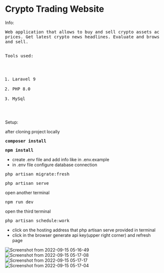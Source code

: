 <h1>
    Crypto Trading Website
</h1>
<p>
Info:
</p>
<pre>
Web application that allows to buy and sell crypto assets according to latest
prices. Get latest crypto news headlines. Evaluate and browse assets to buy
and sell.

Tools used:
1. Laravel 9
2. PHP 8.0
3. MySql
</pre>

<p>
Setup:
</p>
after cloning project locally
<pre>
<b>composer install</b>
</pre>
<pre>
<b>npm install</b>
</pre>

<ul>
<li>create .env file and add info like in .env.example</li>
<li>in .env file configure database connection</li>
</ul>

<pre>
php artisan migrate:fresh
</pre>
<pre>
php artisan serve
</pre>
open another terminal
<pre>
npm run dev
</pre>
open the third terminal
<pre>
php artisan schedule:work
</pre>
<ul>
<li>click on the hosting address that php artisan serve provided in terminal</li>
<li>click in the browser generate api key(upper right corner) and refresh page</li>
</ul>

![Screenshot from 2022-09-15 05-16-49](https://user-images.githubusercontent.com/104777801/190297946-33a981c1-7cfd-409e-bb05-79fe13632fd1.png)
![Screenshot from 2022-09-15 05-17-08](https://user-images.githubusercontent.com/104777801/190297954-b506da98-2ae4-4197-8d28-7ca759a3ddb9.png)
![Screenshot from 2022-09-15 05-17-17](https://user-images.githubusercontent.com/104777801/190297960-2230e433-7b4b-486c-abc2-7ffda594a3d1.png)
![Screenshot from 2022-09-15 05-17-04](https://user-images.githubusercontent.com/104777801/190297968-0fe08aba-36c9-42c3-94a9-100c2b84f1c4.png)
